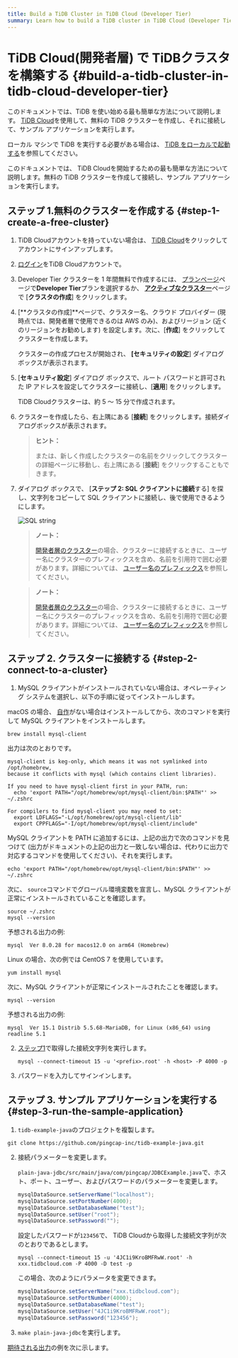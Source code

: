 ```yaml
---
title: Build a TiDB Cluster in TiDB Cloud (Developer Tier)
summary: Learn how to build a TiDB cluster in TiDB Cloud (Developer Tier) and connect to a TiDB Cloud cluster.
---
```


<!-- markdownlint-disable MD029 -->

# TiDB Cloud(開発者層) で TiDBクラスタを構築する {#build-a-tidb-cluster-in-tidb-cloud-developer-tier}

<CustomContent platform="tidb">

このドキュメントでは、TiDB を使い始める最も簡単な方法について説明します。 [TiDB Cloud](https://en.pingcap.com/tidb-cloud)を使用して、無料の TiDB クラスターを作成し、それに接続して、サンプル アプリケーションを実行します。

ローカル マシンで TiDB を実行する必要がある場合は、 [TiDB をローカルで起動する](/quick-start-with-tidb.md)を参照してください。

</CustomContent>

<CustomContent platform="tidb-cloud">

このドキュメントでは、 TiDB Cloudを開始するための最も簡単な方法について説明します。無料の TiDB クラスターを作成して接続し、サンプル アプリケーションを実行します。

</CustomContent>

## ステップ 1.無料のクラスターを作成する {#step-1-create-a-free-cluster}

1.  TiDB Cloudアカウントを持っていない場合は、 [TiDB Cloud](https://tidbcloud.com/free-trial)をクリックしてアカウントにサインアップします。

2.  [ログイン](https://tidbcloud.com/)をTiDB Cloudアカウントで。

3.  Developer Tier クラスターを 1 年間無料で作成するには、 [プランページ](https://tidbcloud.com/console/plans)ページで**Developer Tier**プランを選択するか、 [**アクティブなクラスター**](https://tidbcloud.com/console/clusters)ページで [<strong>クラスタの作成</strong>] をクリックします。

4.  [**クラスタの作成]**ページで、クラスター名、クラウド プロバイダー (現時点では、開発者層で使用できるのは AWS のみ)、およびリージョン (近くのリージョンをお勧めします) を設定します。次に、[<strong>作成</strong>] をクリックしてクラスターを作成します。

    クラスターの作成プロセスが開始され、 **[セキュリティの設定**] ダイアログ ボックスが表示されます。

5.  [**セキュリティ設定**] ダイアログ ボックスで、ルート パスワードと許可された IP アドレスを設定してクラスターに接続し、[<strong>適用</strong>] をクリックします。

    TiDB Cloudクラスターは、約 5 ～ 15 分で作成されます。

6.  クラスターを作成したら、右上隅にある [**接続**] をクリックします。接続ダイアログボックスが表示されます。

    > **ヒント：**
    >
    > または、新しく作成したクラスターの名前をクリックしてクラスターの詳細ページに移動し、右上隅にある [**接続**] をクリックすることもできます。

7.  ダイアログ ボックスで、 [**ステップ 2: SQL クライアントに接続**する] を探し、文字列をコピーして SQL クライアントに接続し、後で使用できるようにします。

    ![SQL string](https://download.pingcap.com/images/docs/develop/tidb-cloud-connect.png)

    <CustomContent platform="tidb">

    > **ノート：**
    >
    > [開発者層のクラスター](https://docs.pingcap.com/tidbcloud/select-cluster-tier#developer-tier)の場合、クラスターに接続するときに、ユーザー名にクラスターのプレフィックスを含め、名前を引用符で囲む必要があります。詳細については、 [ユーザー名のプレフィックス](https://docs.pingcap.com/tidbcloud/select-cluster-tier#user-name-prefix)を参照してください。

    </CustomContent>

    <CustomContent platform="tidb-cloud">

    > **ノート：**
    >
    > [開発者層のクラスター](/tidb-cloud/select-cluster-tier.md#developer-tier)の場合、クラスターに接続するときに、ユーザー名にクラスターのプレフィックスを含め、名前を引用符で囲む必要があります。詳細については、 [ユーザー名のプレフィックス](/tidb-cloud/select-cluster-tier.md#user-name-prefix)を参照してください。

    </CustomContent>

## ステップ 2. クラスターに接続する {#step-2-connect-to-a-cluster}

1.  MySQL クライアントがインストールされていない場合は、オペレーティング システムを選択し、以下の手順に従ってインストールします。

<SimpleTab>

<div label="macOS">

macOS の場合、 [自作](https://brew.sh/index)がない場合はインストールしてから、次のコマンドを実行して MySQL クライアントをインストールします。


```shell
brew install mysql-client
```

出力は次のとおりです。

```
mysql-client is keg-only, which means it was not symlinked into /opt/homebrew,
because it conflicts with mysql (which contains client libraries).

If you need to have mysql-client first in your PATH, run:
  echo 'export PATH="/opt/homebrew/opt/mysql-client/bin:$PATH"' >> ~/.zshrc

For compilers to find mysql-client you may need to set:
  export LDFLAGS="-L/opt/homebrew/opt/mysql-client/lib"
  export CPPFLAGS="-I/opt/homebrew/opt/mysql-client/include"
```

MySQL クライアントを PATH に追加するには、上記の出力で次のコマンドを見つけて (出力がドキュメントの上記の出力と一致しない場合は、代わりに出力で対応するコマンドを使用してください)、それを実行します。


```shell
echo 'export PATH="/opt/homebrew/opt/mysql-client/bin:$PATH"' >> ~/.zshrc
```

次に、 `source`コマンドでグローバル環境変数を宣言し、MySQL クライアントが正常にインストールされていることを確認します。


```shell
source ~/.zshrc
mysql --version
```

予想される出力の例:

```
mysql  Ver 8.0.28 for macos12.0 on arm64 (Homebrew)
```

</div>

<div label="Linux">

Linux の場合、次の例では CentOS 7 を使用しています。


```shell
yum install mysql
```

次に、MySQL クライアントが正常にインストールされたことを確認します。


```shell
mysql --version
```

予想される出力の例:

```
mysql  Ver 15.1 Distrib 5.5.68-MariaDB, for Linux (x86_64) using readline 5.1
```

</div>

</SimpleTab>

2.  [ステップ1](#step-1-create-a-free-cluster)で取得した接続文字列を実行します。

    
    ```shell
    mysql --connect-timeout 15 -u '<prefix>.root' -h <host> -P 4000 -p
    ```

3.  パスワードを入力してサインインします。

## ステップ 3. サンプル アプリケーションを実行する {#step-3-run-the-sample-application}

1.  `tidb-example-java`のプロジェクトを複製します。


```shell
git clone https://github.com/pingcap-inc/tidb-example-java.git
```

2.  接続パラメーターを変更します。

    `plain-java-jdbc/src/main/java/com/pingcap/JDBCExample.java`で、ホスト、ポート、ユーザー、およびパスワードのパラメーターを変更します。

    
    ```java
    mysqlDataSource.setServerName("localhost");
    mysqlDataSource.setPortNumber(4000);
    mysqlDataSource.setDatabaseName("test");
    mysqlDataSource.setUser("root");
    mysqlDataSource.setPassword("");
    ```

    設定したパスワードが`123456`で、 TiDB Cloudから取得した接続文字列が次のとおりであるとします。

    
    ```shell
    mysql --connect-timeout 15 -u '4JC1i9KroBMFRwW.root' -h xxx.tidbcloud.com -P 4000 -D test -p
    ```

    この場合、次のようにパラメータを変更できます。

    
    ```java
    mysqlDataSource.setServerName("xxx.tidbcloud.com");
    mysqlDataSource.setPortNumber(4000);
    mysqlDataSource.setDatabaseName("test");
    mysqlDataSource.setUser("4JC1i9KroBMFRwW.root");
    mysqlDataSource.setPassword("123456");
    ```

3.  `make plain-java-jdbc`を実行します。

[期待される出力](https://github.com/pingcap-inc/tidb-example-java/blob/main/Expected-Output.md#plain-java-jdbc)の例を次に示します。

